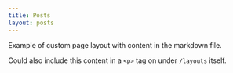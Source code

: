 ```yaml
---
title: Posts
layout: posts
---
```


Example of custom page layout with content in the markdown file.

Could also include this content in a `<p>` tag on under `/layouts` itself.